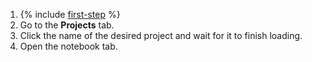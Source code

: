1. {% include [first-step](first-step.md) %}
1. Go to the **Projects** tab.
1. Click the name of the desired project and wait for it to finish loading.
1. Open the notebook tab.